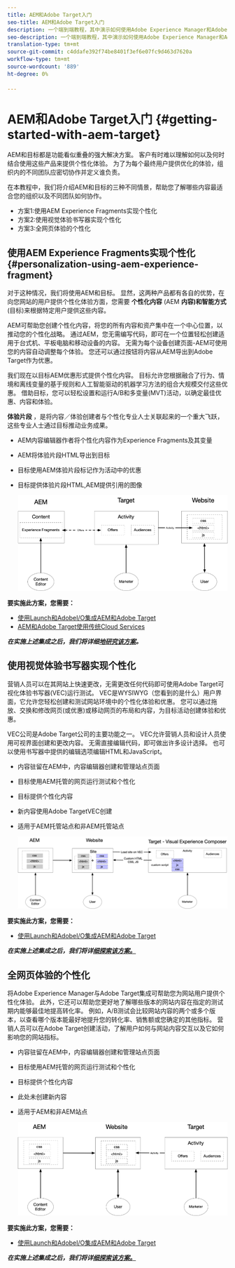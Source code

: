 ```yaml
---
title: AEM和Adobe Target入门
seo-title: AEM和Adobe Target入门
description: 一个端到端教程，其中演示如何使用Adobe Experience Manager和Adobe Target创建和提供个性化体验。 在本教程中，您还将学习端到端流程中涉及的不同角色以及他们如何相互协作
seo-description: 一个端到端教程，其中演示如何使用Adobe Experience Manager和Adobe Target创建和提供个性化体验。 在本教程中，您还将学习端到端流程中涉及的不同角色以及他们如何相互协作
translation-type: tm+mt
source-git-commit: c4ddafe392f74be8401f3ef6e07fc9d463d7620a
workflow-type: tm+mt
source-wordcount: '889'
ht-degree: 0%

---
```



# AEM和Adobe Target入门 {#getting-started-with-aem-target}

AEM和目标都是功能看似重叠的强大解决方案。 客户有时难以理解如何以及何时结合使用这些产品来提供个性化体验。 为了为每个最终用户提供优化的体验，组织内的不同团队应密切协作并定义谁负责。

在本教程中，我们将介绍AEM和目标的三种不同情景，帮助您了解哪些内容最适合您的组织以及不同团队如何协作。

* 方案1:使用AEM Experience Fragments实现个性化
* 方案2:使用视觉体验书写器实现个性化
* 方案3:全网页体验的个性化

## 使用AEM Experience Fragments实现个性化 {#personalization-using-aem-experience-fragment}

对于这种情况，我们将使用AEM和目标。 显然，这两种产品都有各自的优势，在向您网站的用户提供个性化体验方面，您需要 **个性化内容** (AEM **内容)和智能方式** (目标)来根据特定用户提供这些内容。

AEM可帮助您创建个性化内容，将您的所有内容和资产集中在一个中心位置，以推动您的个性化战略。 通过AEM，您无需编写代码，即可在一个位置轻松创建适用于台式机、平板电脑和移动设备的内容。 无需为每个设备创建页面-AEM可使用您的内容自动调整每个体验。 您还可以通过按钮将内容从AEM导出到Adobe Target作为优惠。

我们现在以目标AEM优惠形式提供个性化内容。 目标允许您根据融合了行为、情境和离线变量的基于规则和人工智能驱动的机器学习方法的组合大规模交付这些优惠。  借助目标，您可以轻松设置和运行A/B和多变量(MVT)活动，以确定最佳优惠、内容和体验。

**体验片段** ，是将内容／体验创建者与个性化专业人士关联起来的一个重大飞跃，这些专业人士通过目标推动业务成果。

* AEM内容编辑器作者将个性化内容作为Experience Fragments及其变量
* AEM将体验片段HTML导出到&#x200B;目标
* 目标&#x200B;使用AEM体验片段标记作为活动中的优惠
* 目标提供体验片段HTML,AEM提供引用的图像

   ![使用体验片段图表实现个性化](assets/personalization-use-case-1/use-case-1-diagram.png)

**要实施此方案，您需要：**

* [使用Launch和AdobeI/O集成AEM和Adobe Target](./implementation.md#integrating-aem-target-options)
* [AEM和Adobe Target使用传统Cloud Services](./implementation.md#integrating-aem-target-options)

***在实施上述集成之后，我们将详细[地研究该方案](./personalization-use-case-1.md)。***

## 使用视觉体验书写器实现个性化

营销人员可以在其网站上快速更改，无需更改任何代码即可使用Adobe Target可视化体验书写器(VEC)运行测试。 VEC是WYSIWYG（您看到的是什么）用户界面，它允许您轻松创建和测试网站环境中的个性化体验和优惠。 您可以通过拖放、交换和修改网页(或优惠)或移动网页的布局和内容，为目标活动创建体验和优惠。

VEC公司是Adobe Target公司的主要功能之一。 VEC允许营销人员和设计人员使用可视界面创建和更改内容。 无需直接编辑代码，即可做出许多设计选择。 也可以使用书写器中提供的编辑选项编辑HTML和JavaScript。

* 内容驻留在AEM中，内容编辑器创建和管理站点页面
* 目标使用AEM托管的网页运行测试和个性化
* 目标提供个性化内容
* 新内容使用Adobe TargetVEC创建
* 适用于AEM托管站点和非AEM托管站点

   ![使用可视体验书写器图表实现个性化](assets/personalization-use-case-3/use-case-diagram-3.png)

**要实施此方案，您需要：**

* [使用Launch和AdobeI/O集成AEM和Adobe Target](./implementation.md#integrating-aem-target-options)

***在实施上述集成之后，我们将详[细探索该方案。](./personalization-use-case-3.md)***

## 全网页体验的个性化

将Adobe Experience Manager与Adobe Target集成可帮助您为网站用户提供个性化体验。 此外，它还可以帮助您更好地了解哪些版本的网站内容在指定的测试期内能够最佳地提高转化率。 例如，A/B测试会比较网站内容的两个或多个版本，以查看哪个版本能最好地提升您的转化率、销售额或您确定的其他指标。 营销人员可以在Adobe Target创建活动，了解用户如何与网站内容交互以及它如何影响您的网站指标。

* 内容驻留在AEM中，内容编辑器创建和管理站点页面
* 目标使用AEM托管的网页运行测试和个性化
* 目标提供个性化内容
* 此处未创建新内容
* 适用于AEM和非AEM站点

   ![图](assets/personalization-use-case-2/use-case-2-diagram.png)

**要实施此方案，您需要：**

* [使用Launch和AdobeI/O集成AEM和Adobe Target](./implementation.md#integrating-aem-target-options)

***在实施上述集成之后，我们将详[细探索该方案。](./personalization-use-case-2.md)***
